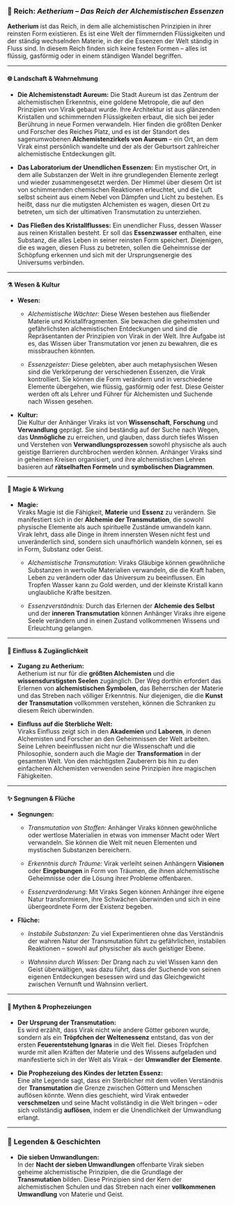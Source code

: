 ### 🔮 **Reich: _Aetherium – Das Reich der Alchemistischen Essenzen_**

**Aetherium** ist das Reich, in dem alle alchemistischen Prinzipien in ihrer reinsten Form existieren. Es ist eine Welt der flimmernden Flüssigkeiten und der ständig wechselnden Materie, in der die Essenzen der Welt ständig in Fluss sind. In diesem Reich finden sich keine festen Formen – alles ist flüssig, gasförmig oder in einem ständigen Wandel begriffen.

---

#### 🌐 **Landschaft & Wahrnehmung**

- **Die Alchemistenstadt Aureum:** Die Stadt Aureum ist das Zentrum der alchemistischen Erkenntnis, eine goldene Metropole, die auf den Prinzipien von Virak gebaut wurde. Ihre Architektur ist aus glänzenden Kristallen und schimmernden Flüssigkeiten erbaut, die sich bei jeder Berührung in neue Formen verwandeln. Hier finden die größten Denker und Forscher des Reiches Platz, und es ist der Standort des sagenumwobenen **Alchemistenzirkels von Aureum** – ein Ort, an dem Virak einst persönlich wandelte und der als der Geburtsort zahlreicher alchemistische Entdeckungen gilt.
    
- **Das Laboratorium der Unendlichen Essenzen:** Ein mystischer Ort, in dem alle Substanzen der Welt in ihre grundlegenden Elemente zerlegt und wieder zusammengesetzt werden. Der Himmel über diesem Ort ist von schimmernden chemischen Reaktionen erleuchtet, und die Luft selbst scheint aus einem Nebel von Dämpfen und Licht zu bestehen. Es heißt, dass nur die mutigsten Alchemisten es wagen, diesen Ort zu betreten, um sich der ultimativen Transmutation zu unterziehen.
    
- **Das Fließen des Kristallflusses:** Ein unendlicher Fluss, dessen Wasser aus reinen Kristallen besteht. Er soll das **Essenzwasser** enthalten, eine Substanz, die alles Leben in seiner reinsten Form speichert. Diejenigen, die es wagen, diesen Fluss zu betreten, sollen die Geheimnisse der Schöpfung erkennen und sich mit der Ursprungsenergie des Universums verbinden.
    

---

#### ⚗️ **Wesen & Kultur**

- **Wesen:**
    
    - _Alchemistische Wächter:_ Diese Wesen bestehen aus fließender Materie und Kristallfragmenten. Sie bewachen die geheimsten und gefährlichsten alchemistischen Entdeckungen und sind die Repräsentanten der Prinzipien von Virak in der Welt. Ihre Aufgabe ist es, das Wissen über Transmutation vor jenen zu bewahren, die es missbrauchen könnten.
        
    - _Essenzgeister:_ Diese gelebten, aber auch metaphysischen Wesen sind die Verkörperung der verschiedenen Essenzen, die Virak kontrolliert. Sie können die Form verändern und in verschiedene Elemente übergehen, wie flüssig, gasförmig oder fest. Diese Geister werden oft als Lehrer und Führer für Alchemisten und Suchende nach Wissen gesehen.
        
- **Kultur:**  
    Die Kultur der Anhänger Viraks ist von **Wissenschaft**, **Forschung** und **Verwandlung** geprägt. Sie sind beständig auf der Suche nach Wegen, das **Unmögliche** zu erreichen, und glauben, dass durch tiefes Wissen und Verstehen von **Verwandlungsprozessen** sowohl physische als auch geistige Barrieren durchbrochen werden können. Anhänger Viraks sind in geheimen Kreisen organisiert, und ihre alchemistischen Lehren basieren auf **rätselhaften Formeln** und **symbolischen Diagrammen**.
    

---

#### 🔮 **Magie & Wirkung**

- **Magie:**  
    Viraks Magie ist die Fähigkeit, **Materie** und **Essenz** zu verändern. Sie manifestiert sich in der **Alchemie der Transmutation**, die sowohl physische Elemente als auch spirituelle Zustände umwandeln kann. Virak lehrt, dass alle Dinge in ihrem innersten Wesen nicht fest und unveränderlich sind, sondern sich unaufhörlich wandeln können, sei es in Form, Substanz oder Geist.
    
    - _Alchemistische Transmutation:_ Viraks Gläubige können gewöhnliche Substanzen in wertvolle Materialien verwandeln, die die Kraft haben, Leben zu verändern oder das Universum zu beeinflussen. Ein Tropfen Wasser kann zu Gold werden, und der kleinste Kristall kann unglaubliche Kräfte besitzen.
        
    - _Essenzverständnis:_ Durch das Erlernen der **Alchemie des Selbst** und der **inneren Transmutation** können Anhänger Viraks ihre eigene Seele verändern und in einen Zustand vollkommenen Wissens und Erleuchtung gelangen.
        

---

#### 🌟 **Einfluss & Zugänglichkeit**

- **Zugang zu Aetherium:**  
    Aetherium ist nur für die **größten Alchemisten** und die **wissensdurstigsten Seelen** zugänglich. Der Weg dorthin erfordert das Erlernen von **alchemistischen Symbolen**, das Beherrschen der Materie und das Streben nach völliger Erkenntnis. Nur diejenigen, die die **Kunst der Transmutation** vollkommen verstehen, können die Schranken zu diesem Reich überwinden.
    
- **Einfluss auf die Sterbliche Welt:**  
    Viraks Einfluss zeigt sich in den **Akademien** und **Laboren**, in denen Alchemisten und Forscher an den Geheimnissen der Welt arbeiten. Seine Lehren beeinflussen nicht nur die Wissenschaft und die Philosophie, sondern auch die Magie der **Transformation** in der gesamten Welt. Von den mächtigsten Zauberern bis hin zu den einfacheren Alchemisten verwenden seine Prinzipien ihre magischen Fähigkeiten.
    

---

#### ✨ **Segnungen & Flüche**

- **Segnungen:**
    
    - _Transmutation von Stoffen:_ Anhänger Viraks können gewöhnliche oder wertlose Materialien in etwas von immenser Macht oder Wert verwandeln. Sie können die Welt mit neuen Elementen und mystischen Substanzen bereichern.
        
    - _Erkenntnis durch Träume:_ Virak verleiht seinen Anhängern **Visionen** oder **Eingebungen** in Form von Träumen, die ihnen alchemistische Geheimnisse oder die Lösung ihrer Probleme offenbaren.
        
    - _Essenzveränderung:_ Mit Viraks Segen können Anhänger ihre eigene Natur transformieren, ihre Schwächen überwinden und sich in eine übergeordnete Form der Existenz begeben.
        
- **Flüche:**
    
    - _Instabile Substanzen:_ Zu viel Experimentieren ohne das Verständnis der wahren Natur der Transmutation führt zu gefährlichen, instabilen Reaktionen – sowohl auf physischer als auch geistiger Ebene.
        
    - _Wahnsinn durch Wissen:_ Der Drang nach zu viel Wissen kann den Geist überwältigen, was dazu führt, dass der Suchende von seinen eigenen Entdeckungen besessen wird und das Gleichgewicht zwischen Vernunft und Wahnsinn verliert.
        

---

#### 🧪 **Mythen & Prophezeiungen**

- **Der Ursprung der Transmutation:**  
    Es wird erzählt, dass Virak nicht wie andere Götter geboren wurde, sondern als ein **Tröpfchen der Weltenessenz** entstand, das von der ersten **Feuerentstehung Ignaras** in die Welt fiel. Dieses Tröpfchen wurde mit allen Kräften der Materie und des Wissens aufgeladen und manifestierte sich in der Welt als Virak – der **Umwandler der Elemente**.
    
- **Die Prophezeiung des Kindes der letzten Essenz:**  
    Eine alte Legende sagt, dass ein Sterblicher mit dem vollen Verständnis der **Transmutation** die Grenze zwischen Göttern und Menschen auflösen könnte. Wenn dies geschieht, wird Virak entweder **verschmelzen** und seine Macht vollständig in die Welt bringen – oder sich vollständig **auflösen**, indem er die Unendlichkeit der Umwandlung erlangt.
    

---

### 🌟 **Legenden & Geschichten**

- **Die sieben Umwandlungen:**  
    In der **Nacht der sieben Umwandlungen** offenbarte Virak sieben geheime alchemistische Prinzipien, die die Grundlage der **Transmutation** bilden. Diese Prinzipien sind der Kern der alchemistischen Schulen und das Streben nach einer **vollkommenen Umwandlung** von Materie und Geist.